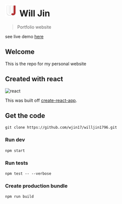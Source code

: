 # <img src="/src/static/img/w-logo-shadow.png" width=40px/> Will Jin

> Portfolio website

see live demo [here][site-url]

## Welcome

This is the repo for my personal website

## Created with react

![react][react-badge]

This was built off [create-react-app][cra].

## Get the code

```
git clone https://github.com/wjin17/willjin1796.git
```

### Run dev

```
npm start
```

### Run tests

```
npm test -- --verbose
```

### Create production bundle

```
npm run build
```

[site-url]: https://wjin17.github.io/willjin1796/
[cra]: https://github.com/facebook/create-react-app
[react-badge]: https://img.shields.io/static/v1?label=React&message=16.12.0&color=blue
